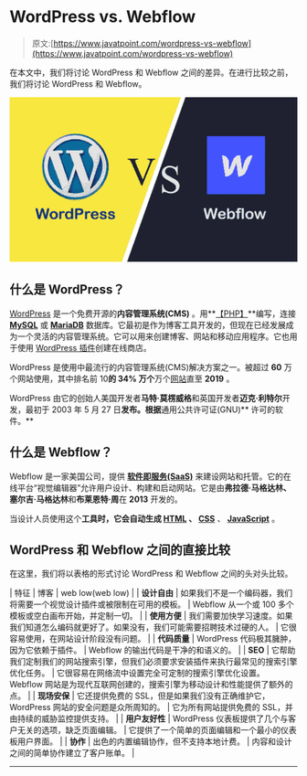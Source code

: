 # WordPress vs. Webflow

> 原文:[https://www.javatpoint.com/wordpress-vs-webflow](https://www.javatpoint.com/wordpress-vs-webflow)

在本文中，我们将讨论 WordPress 和 Webflow 之间的差异。在进行比较之前，我们将讨论 WordPress 和 Webflow。

![WordPress vs. Webflow](img/f9a93b33bc96eb535e176528f0f3e74e.png)

## 什么是 WordPress？

[WordPress](https://www.javatpoint.com/wordpress-tutorial) 是一个免费开源的**内容管理系统(CMS)** 。用**[【PHP】](https://www.javatpoint.com/php-tutorial)**编写，连接 **[MySQL](https://www.javatpoint.com/mysql-tutorial)** 或 **[MariaDB](https://www.javatpoint.com/mariadb-tutorial)** 数据库。它最初是作为博客工具开发的，但现在已经发展成为一个灵活的内容管理系统。它可以用来创建博客、网站和移动应用程序。它也用于使用 [WordPress 插件](https://www.javatpoint.com/wordpress-plugins)创建在线商店。

WordPress 是使用中最流行的内容管理系统(CMS)解决方案之一。被超过 **60** 万个网站使用，其中排名前 10**的 **34%** 万个**万个[网站](https://www.javatpoint.com/website)直至 **2019** 。

WordPress 由它的创始人美国开发者**马特·莫楞威格**和英国开发者**迈克·利特尔**开发，最初于 2003 年 5 月 27 日**发布。根据**通用公共许可证(GNU)** 许可的软件。**

## 什么是 Webflow？

Webflow 是一家美国公司，提供 [**软件即服务(SaaS)**](https://www.javatpoint.com/software-as-a-service) 来建设网站和托管。它的在线平台“视觉编辑器”允许用户设计、构建和启动网站。它是由**弗拉德·马格达林、塞尔吉·马格达林**和**布莱恩特·周**在 **2013** 开发的。

当设计人员使用这个**工具时，它会自动生成 [HTML](https://www.javatpoint.com/html-tutorial) 、 [CSS](https://www.javatpoint.com/css-tutorial)** 、 **[JavaScript](https://www.javatpoint.com/javascript-tutorial)** 。

## WordPress 和 Webflow 之间的直接比较

在这里，我们将以表格的形式讨论 WordPress 和 Webflow 之间的头对头比较。

| 特征 | 博客 | web low(web low) |
| **设计自由** | 如果我们不是一个编码器，我们将需要一个视觉设计插件或被限制在可用的模板。 | Webflow 从一个或 100 多个模板或空白画布开始，并定制一切。 |
| **使用方便** | 我们需要加快学习速度。如果我们知道怎么编码就更好了。如果没有，我们可能需要招聘技术过硬的人。 | 它很容易使用，在网站设计阶段没有问题。 |
| **代码质量** | WordPress 代码极其臃肿，因为它依赖于插件。 | Webflow 的输出代码是干净的和语义的。 |
| **SEO** | 它帮助我们定制我们的网站搜索引擎，但我们必须要求安装插件来执行最常见的搜索引擎优化任务。 | 它很容易在网络流中设置完全可定制的搜索引擎优化设置。Webflow 网站是为现代互联网创建的，搜索引擎为移动设计和性能提供了额外的点。 |
| **现场安保** | 它还提供免费的 SSL，但是如果我们没有正确维护它，WordPress 网站的安全问题是众所周知的。 | 它为所有网站提供免费的 SSL，并由持续的威胁监控提供支持。 |
| **用户友好性** | WordPress 仪表板提供了几个与客户无关的选项，缺乏页面编辑。 | 它提供了一个简单的页面编辑和一个最小的仪表板用户界面。 |
| **协作** | 出色的内置编辑协作，但不支持本地计费。 | 内容和设计之间的简单协作建立了客户账单。 |

* * *
